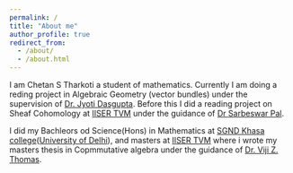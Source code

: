 ```yaml
---
permalink: /
title: "About me"
author_profile: true
redirect_from: 
  - /about/
  - /about.html
---
```

 I am Chetan S Tharkoti a student of mathematics. Currently I am doing a reding project in Algebraic Geometry (vector bundles) under the supervision of [Dr. Jyoti Dasgupta](https://sites.google.com/view/jyotidasgupta/home). Before this I did a reading project on Sheaf Cohomology at [IISER TVM](https://www.iisertvm.ac.in/) under the guidance of [Dr Sarbeswar Pal](https://iisertvm.irins.org/profile/94153). 

  I did my Bachleors od Science(Hons) in Mathematics at [SGND Khasa college](https://www.sgndkc.org/sk/)([University of Delhi](https://www.du.ac.in/)), and masters at [IISER TVM](https://www.iisertvm.ac.in/) where i wrote my masters thesis in Copmmutative algebra under the guidance of [Dr. Viji Z. Thomas](https://www.iisertvm.ac.in/faculty/vthomas?%2Ffaculties%2Fvthomas=).
